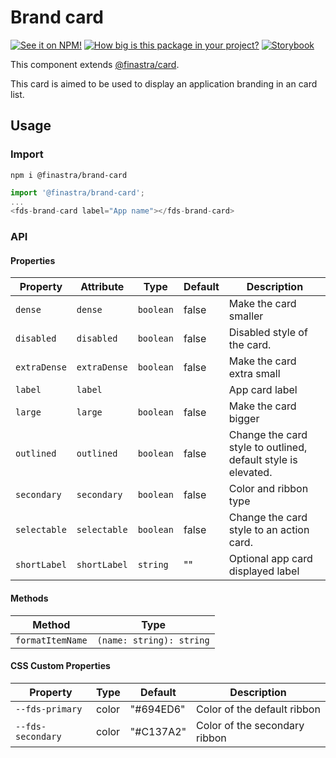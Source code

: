 # Brand card

[![See it on NPM!](https://img.shields.io/npm/v/@finastra/brand-card?style=for-the-badge)](https://www.npmjs.com/package/@finastra/brand-card)
[![How big is this package in your project?](https://img.shields.io/bundlephobia/minzip/@finastra/brand-card?style=for-the-badge)](https://bundlephobia.com/result?p=@finastra/brand-card)
[![Storybook](https://shields.io/badge/-Play%20with%20this%20web%20component-2a0481?logo=storybook&style=for-the-badge)](https://finastra.github.io/finastra-design-system/?path=/story/data-display-card-brand--default)

This component extends [@finastra/card](https://www.npmjs.com/package/@finastra/card).

This card is aimed to be used to display an application branding in an card list.

## Usage

### Import

```
npm i @finastra/brand-card
```

```ts
import '@finastra/brand-card';
...
<fds-brand-card label="App name"></fds-brand-card>
```

### API

<!-- DOC -->

#### Properties

| Property     | Attribute    | Type      | Default | Description                                                   |
| ------------ | ------------ | --------- | ------- | ------------------------------------------------------------- |
| `dense`      | `dense`      | `boolean` | false   | Make the card smaller                                         |
| `disabled`   | `disabled`   | `boolean` | false   | Disabled style of the card.                                   |
| `extraDense` | `extraDense` | `boolean` | false   | Make the card extra small                                     |
| `label`      | `label`      |           |         | App card label                                                |
| `large`      | `large`      | `boolean` | false   | Make the card bigger                                          |
| `outlined`   | `outlined`   | `boolean` | false   | Change the card style to outlined, default style is elevated. |
| `secondary`  | `secondary`  | `boolean` | false   | Color and ribbon type                                         |
| `selectable` | `selectable` | `boolean` | false   | Change the card style to an action card.                      |
| `shortLabel` | `shortLabel` | `string`  | ""      | Optional app card displayed label                             |

#### Methods

| Method           | Type                     |
| ---------------- | ------------------------ |
| `formatItemName` | `(name: string): string` |

#### CSS Custom Properties

| Property          | Type  | Default   | Description                   |
| ----------------- | ----- | --------- | ----------------------------- |
| `--fds-primary`   | color | "#694ED6" | Color of the default ribbon   |
| `--fds-secondary` | color | "#C137A2" | Color of the secondary ribbon |

<!-- /DOC -->
